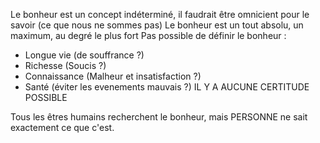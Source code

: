 Le bonheur est un concept indéterminé, il faudrait être omnicient pour le savoir (ce que nous ne sommes pas) 
Le bonheur est un tout absolu, un maximum, au degré le plus fort
Pas possible de définir le bonheur :
- Longue vie (de souffrance ?)
- Richesse (Soucis ?)
- Connaissance (Malheur et insatisfaction ?)
- Santé (éviter les evenements mauvais ?)
IL Y A AUCUNE CERTITUDE POSSIBLE

Tous les êtres humains recherchent le bonheur, mais PERSONNE ne sait exactement ce que c'est.
